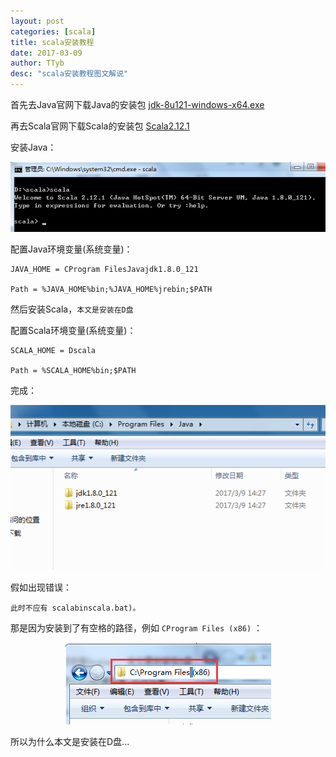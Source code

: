 ```yaml
---
layout: post
categories: [scala]
title: scala安装教程
date: 2017-03-09
author: TTyb
desc: "scala安装教程图文解说"
---
```


首先去Java官网下载Java的安装包 [jdk-8u121-windows-x64.exe](http://www.oracle.com/technetwork/java/javase/downloads/jdk8-downloads-2133151.html)

再去Scala官网下载Scala的安装包 [Scala2.12.1](http://www.scala-lang.org/)

安装Java：

<p style="text-align:center"><img src="/static/postimage/scala/install/996148-20170309144848734-225110112.png"/></p>

配置Java环境变量(系统变量)：

```
JAVA_HOME = CProgram FilesJavajdk1.8.0_121

Path = %JAVA_HOME%bin;%JAVA_HOME%jrebin;$PATH
```

然后安装Scala，`本文是安装在D盘 `

配置Scala环境变量(系统变量)：

```
SCALA_HOME = Dscala

Path = %SCALA_HOME%bin;$PATH
```

完成：

<p style="text-align:center"><img src="/static/postimage/scala/install/996148-20170309144359375-1616353471.png"/></p>

假如出现错误：

`此时不应有 scalabinscala.bat)。`

那是因为安装到了有空格的路径，例如 `CProgram Files (x86)` ：

<p style="text-align:center"><img src="/static/postimage/scala/install/996148-20170309145014250-1110547033.png"/></p>

所以为什么本文是安装在D盘...